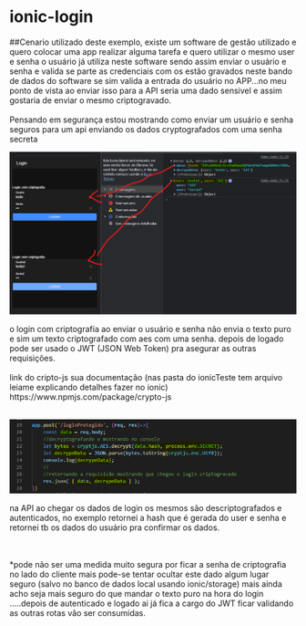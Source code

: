 # ionic-login
##Cenario utilizado deste exemplo, existe um software de gestão utilizado e quero colocar uma app realizar alguma tarefa e quero utilizar o mesmo user e senha o usuário já utiliza neste software sendo assim enviar o usuário e senha e valida se parte as credenciais com os estão gravados neste bando de dados do software se sim valida a entrada do usuário no APP...no meu ponto de vista ao enviar isso para a API seria uma dado sensivel e assim gostaria de enviar o mesmo criptogravado.
<br><br>
Pensando em segurança estou mostrando como enviar um usuário e senha seguros para um api enviando os dados cryptografados com uma senha secreta

<p align="center">
  <img src="/img/Enviando senha para api.png" width="750" title="hover text">
</p>
o login com criptografia ao enviar o usuário e senha não envia o texto puro e sim um texto criptografado com aes com uma senha.
depois de logado pode ser usado o JWT (JSON Web Token) pra asegurar as outras requisições.
<br><br>
link do cripto-js sua documentação (nas pasta do ionicTeste tem arquivo leiame explicando detalhes fazer no ionic) 
https://www.npmjs.com/package/crypto-js
<br><br>
<p align="center">
  <img src="/img/mosta chegou o user e senha cryptografado no api.png" width="750" title="hover text">
</p>

na API ao chegar os dados de login os mesmos são descriptografados e autenticados, no exemplo retornei a hash que é gerada do user e senha e retornei tb os dados do usuário pra confirmar os dados.

<br><br>
*pode não ser uma medida muito segura por ficar a senha de criptografia no lado do cliente mais pode-se tentar ocultar este dado algum lugar seguro (salvo no banco de dados local usando ionic/storage) mais ainda acho seja mais seguro do que mandar o texto puro na hora do login .....depois de autenticado e logado ai já fica a cargo do JWT ficar validando as outras rotas vão ser consumidas.
